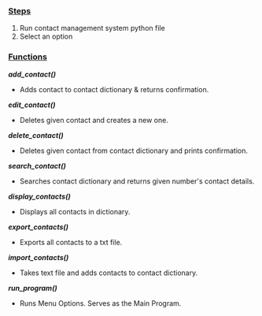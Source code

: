 <h3><u>Steps</u></h3>

1. Run contact management system python file
2. Select an option

<h3><u>Functions</u></h3>

<div><i><b>add_contact()</b></i></div>

 - Adds contact to contact dictionary & returns confirmation.

<div><i><b>edit_contact()</b></i></div>

 - Deletes given contact and creates a new one.

<div><i><b>delete_contact()</b></i></div>

 - Deletes given contact from contact dictionary and prints confirmation.

<div><i><b>search_contact()</b></i></div>

 - Searches contact dictionary and returns given number's contact details.

<div><i><b>display_contacts()</b></i></div>

 - Displays all contacts in dictionary.

<div><i><b>export_contacts()</b></i></div>

 - Exports all contacts to a txt file.

<div><i><b>import_contacts()</b></i></div>

 - Takes text file and adds contacts to contact dictionary.

<div><i><b>run_program()</b></i></div>

 - Runs Menu Options. Serves as the Main Program.

